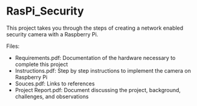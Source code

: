 # RasPi_Security
This project takes you through the steps of creating a network enabled security camera with a Raspberry Pi.

Files:
- Requirements.pdf: Documentation of the hardware necessary to complete this project
- Instructions.pdf: Step by step instructions to implement the camera on Raspberry Pi
- Souces.pdf: Links to references
- Project Report.pdf: Document discussing the project, background, challenges, and observations
